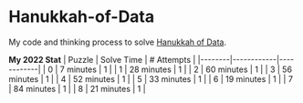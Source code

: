 # Hanukkah-of-Data
My code and thinking process to solve [Hanukkah of Data](https://hanukkah.bluebird.sh/5783/).

**My 2022 Stat**
| Puzzle | Solve Time | # Attempts |
|--------|------------|------------|
| 0      | 7 minutes  | 1          |
| 1      | 28 minutes | 1          |
| 2      | 60 minutes | 1          |
| 3      | 56 minutes | 1          |
| 4      | 52 minutes | 1          |
| 5      | 33 minutes | 1          |
| 6      | 19 minutes | 1          |
| 7      | 84 minutes | 1          |
| 8      | 21 minutes | 1          |
